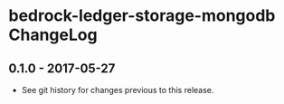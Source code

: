 # bedrock-ledger-storage-mongodb ChangeLog

## 0.1.0 - 2017-05-27

- See git history for changes previous to this release.
